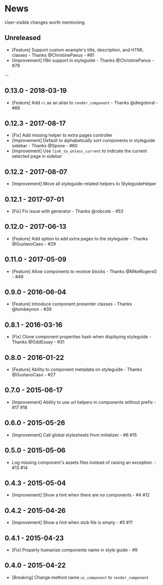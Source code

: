 # News

User-visible changes worth mentioning.


## Unreleased

- [Feature] Support custom example's title, description, and HTML classes - Thanks @ChristinePanus - #81
- [Improvement] I18n support in styleguide - Thanks @ChristinePanus - #79

--
## 0.13.0 - 2018-03-19
- [Feature] Add `rc` as an alias to `render_component` - Thanks @diegotoral - #66

## 0.12.3 - 2017-08-17
- [Fix] Add missing helper to extra pages controller
- [Improvement] Default to alphabetically sort components in styleguide sidebar - Thanks @Spone - #60
- [Improvement] Use `link_to_unless_current` to indicate the current selected page in sidebar

## 0.12.2 - 2017-08-07
- [Improvement] Move all styleguide-related helpers to StyleguideHelper

## 0.12.1 - 2017-07-01
- [Fix] Fix issue with generator - Thanks @robcole - #53

## 0.12.0 - 2017-06-13
- [Feature] Add option to add extra pages to the styleguide - Thanks @GustavoCaso - #29

## 0.11.0 - 2017-05-09
- [Feature] Allow components to receive blocks - Thanks @MikeRogers0 - #49

## 0.9.0 - 2016-06-04
- [Feature] Introduce component presenter classes - Thanks @tombeynon - #39

## 0.8.1 - 2016-03-16
- [Fix] Clone component properties hash when displaying styleguide - Thanks @OddEssay - #31

## 0.8.0 - 2016-01-22
- [Feature] Ability to component metadata on styleguide - Thanks @GustavoCaso - #27

## 0.7.0 - 2015-06-17
- [Improvement] Ability to use url helpers in components without prefix - #17 #18

## 0.6.0 - 2015-05-26
- [Improvement] Call global stylesheets from initializer - #6 #15

## 0.5.0 - 2015-05-06
- Log missing component's assets files instead of raising an exception. - #13 #14

## 0.4.3 - 2015-05-04
- [Improvement] Show a hint when there are no components - #4 #12

## 0.4.2 - 2015-04-26
- [Improvement] Show a hint when stub file is empty - #5 #11

## 0.4.1 - 2015-04-23
- [Fix] Properly humanize components name in style guide - #9

## 0.4.0 - 2015-04-22
- [Breaking] Change method name `ui_component` to `render_component`
